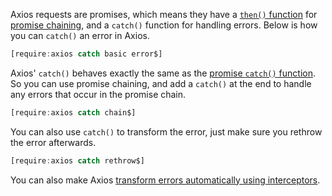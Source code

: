 Axios requests are promises, which means they have a [`then()` function](/tutorials/axios/then) for [promise chaining](/tutorials/fundamentals/promise-chaining), and
a `catch()` function for handling errors. Below is how you can `catch()`
an error in Axios.

```javascript
[require:axios catch basic error$]
```

Axios' `catch()` behaves exactly the same as the [promise `catch()` function](/tutorials/fundamentals/catch). So you can use promise chaining, and add a `catch()` at the
end to handle any errors that occur in the promise chain.

```javascript
[require:axios catch chain$]
```

You can also use `catch()` to transform the error, just make sure you
rethrow the error afterwards.

```javascript
[require:axios catch rethrow$]
```

You can also make Axios [transform errors automatically using interceptors](/tutorials/axios/interceptors#error-handling).